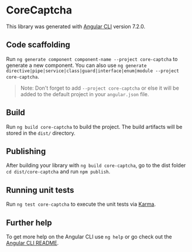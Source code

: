 # CoreCaptcha

This library was generated with [Angular CLI](https://github.com/angular/angular-cli) version 7.2.0.

## Code scaffolding

Run `ng generate component component-name --project core-captcha` to generate a new component. You can also use `ng generate directive|pipe|service|class|guard|interface|enum|module --project core-captcha`.
> Note: Don't forget to add `--project core-captcha` or else it will be added to the default project in your `angular.json` file. 

## Build

Run `ng build core-captcha` to build the project. The build artifacts will be stored in the `dist/` directory.

## Publishing

After building your library with `ng build core-captcha`, go to the dist folder `cd dist/core-captcha` and run `npm publish`.

## Running unit tests

Run `ng test core-captcha` to execute the unit tests via [Karma](https://karma-runner.github.io).

## Further help

To get more help on the Angular CLI use `ng help` or go check out the [Angular CLI README](https://github.com/angular/angular-cli/blob/master/README.md).
